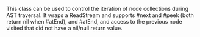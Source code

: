 This class can be used to control the iteration of node collections during AST traversal. It wraps a ReadStream and supports #next and #peek (both return nil when #atEnd), and #atEnd, and access to the previous node visited that did not have a nil/null return value.